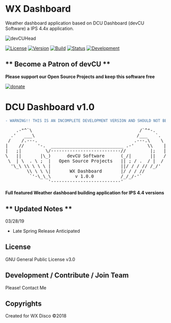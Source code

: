 # WX Dashboard
Weather dashboard application based on DCU Dashboard (devCU Software) a IPS 4.4x application.

![devCUHead](https://www.devcu.net/mediasrc/githubhead_2.gif?V=1.4)

[![License](https://img.shields.io/badge/License-GNUv3-blue.svg)](https://github.com/WXdisco/wxdashboard/blob/master/LICENSE) [![Version](https://img.shields.io/badge/Version-1.0.0-blue.svg)](https://www.devcu.com/forums/devcu-tracker/wxdashboard/)
    [![Build](https://img.shields.io/badge/Build-Beta2-lightgrey.svg)](https://www.devcu.com/forums/devcu-tracker/wxdashboard/)
    [![Status](https://img.shields.io/badge/Status-Current-green.svg)](https://www.devcu.com/forums/devcu-tracker/wxdashboard/)
    [![Development](https://img.shields.io/badge/Development-Active-blue.svg)](https://www.devcu.com/forums/devcu-tracker/wxdashboard/)
    

## ** Become a Patron of devCU **
	
**Please support our Open Source Projects and keep this software free**

[![donate](https://www.devcu.net/mediasrc/become_a_patron_button.png)](https://www.patreon.com/devcu/)


# DCU Dashboard v1.0

```diff
- WARNING!! THIS IS AN INCOMPLETE DEVELOPMENT VERSION AND SHOULD NOT BE USED IN A PRODUCTION ENVIRONMENT!
```

<pre>
    .-"^`\                                        /`^"-.
  .'   ___\                                      /___   `.
 /    /.---.                                    .---.\    \
|    //     '-.  ___________________________ .-'     \\    |
|   ;|         \/--------------------------//         |;   |
\   ||       |\_)      devCU Software      (_/|       ||   /
 \  | \  . \ ;  |   Open Source Projects   || ; / .  / |  /
  '\_\ \\ \ \ \ |                          ||/ / / // /_/'
        \\ \ \ \|       WX Dashboard       |/ / / //
         `'-\_\_\         v 1.0.0          /_/_/-'`
                '--------------------------'
</pre>


#### Full featured Weather dashboard building application for IPS 4.4 versions

## ** Updated Notes **

03/28/19

- Late Spring Release Anticipated


## License

GNU General Public License v3.0

## Development / Contribute / Join Team

Please! Contact Me

## Copyrights

Created for WX Disco ©2018
